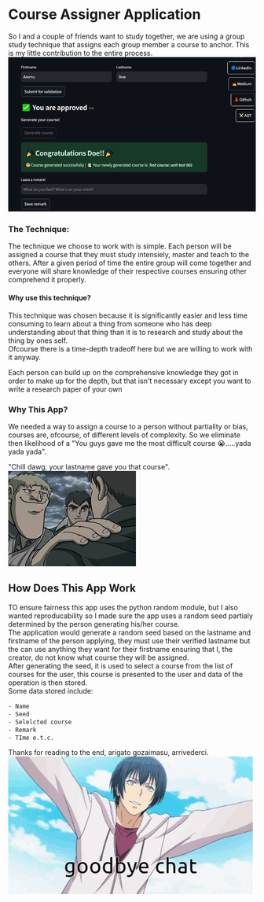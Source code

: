 # Course Assigner Application
So I and a couple of friends want to study together, we are using a group study technique that assigns each group member a course to anchor. This is my little contribution to the entire process.
![app interface](img/demo.png)
### The Technique:
The technique we choose to work with is simple. Each person will be assigned a course that they must study intensiely, master and teach to the others. After a given period of time the entire group will come together and everyone will share knowledge of their respective courses ensuring other comprehend it properly.
#### Why use this technique?
This technique was chosen because it is significantly easier and less time consuming to learn about a thing from someone who has deep understanding about that thing than it is to research and study about the thing by ones self.  
Ofcourse there is a time-depth tradeoff here but we are willing to work with it anyway.  

Each person can build up on the comprehensive knowledge they got in order to make up for the depth, but that isn't necessary except you want to write a research paper of your own
### Why This App?
We needed a way to assign a course to a person without partiality or bias, courses are, ofcourse, of different levels of complexity. So we eliminate then likelihood of a "You guys gave me the most difficult course 😭.....yada yada yada".  

"Chill dawg, your lastname gave you that course".
![chill dawg](img/rest-bro.jpg)
## How Does This App Work
TO ensure fairness this app uses the python random module, but I also wanted reproducability so I made sure the app uses a random seed partialy determined by the person generating his/her course.  
The application would generate a random seed based on the lastname and firstname of the person applying, they must use their verified lastname but the can use anything they want for their firstname ensuring that I, the creator, do not know what course they will be assigned.  
After generating the seed, it is used to select a course from the list of courses for the user, this course is presented to the user and data of the operation is then stored.  
Some data stored include:

    - Name
    - Seed
    - Selelcted course
    - Remark
    - TIme e.t.c.

Thanks for reading to the end, arigato gozaimasu, arrivederci.
![bye-bye](img/sayonara.gif)

